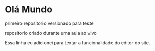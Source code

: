 # Olá Mundo
 primeiro repositorio versionado para teste

repositorio criado durante uma aula ao vivo

Essa linha eu adicionei para textar a funcionalidade do editor do site.
